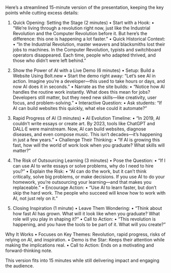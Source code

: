 Here’s a streamlined 15-minute version of the presentation, keeping the key points while cutting excess details:

1. Quick Opening: Setting the Stage (2 minutes)
	•	Start with a Hook:
	•	“We’re living through a revolution right now, just like the Industrial Revolution and the Computer Revolution before it. But here’s the difference: this one is happening a lot faster.”
	•	Quick Historical Context:
	•	“In the Industrial Revolution, master weavers and blacksmiths lost their jobs to machines. In the Computer Revolution, typists and switchboard operators disappeared. Each time, people who adapted thrived, and those who didn’t were left behind.”

2. Show the Power of AI with a Live Demo (6 minutes)
	•	Setup: Build a Website Using Bolt.new
	•	Start the demo right away: “Let’s see AI in action. Imagine you’re a developer—this used to take hours or days, and now AI does it in seconds.”
	•	Narrate as the site builds:
	•	“Notice how AI handles the routine work instantly. What does this mean for jobs? Developers still matter, but they need new skills—like creativity, user focus, and problem-solving.”
	•	Interactive Question:
	•	Ask students: “If AI can build websites this quickly, what else could it automate?”

3. Rapid Progress of AI (3 minutes)
	•	AI Evolution Timeline:
	•	“In 2019, AI couldn’t write essays or create art. By 2023, tools like ChatGPT and DALL·E were mainstream. Now, AI can build websites, diagnose diseases, and even compose music. This isn’t decades—it’s happening in just a few years.”
	•	Challenge Their Thinking:
	•	“If AI is growing this fast, how will the world of work look when you graduate? What skills will matter?”

4. The Risk of Outsourcing Learning (3 minutes)
	•	Pose the Question:
	•	“If I can use AI to write essays or solve problems, why do I need to hire you?”
	•	Explain the Risk:
	•	“AI can do the work, but it can’t think critically, solve big problems, or make decisions. If you use AI to do your homework, you’re outsourcing your learning—and that makes you replaceable.”
	•	Encourage Action:
	•	“Use AI to learn faster, but don’t skip the hard work. The people who succeed will know how to work with AI, not just rely on it.”

5. Closing Inspiration (1 minute)
	•	Leave Them Wondering:
	•	“Think about how fast AI has grown. What will it look like when you graduate? What role will you play in shaping it?”
	•	Call to Action:
	•	“This revolution is happening, and you have the tools to be part of it. What will you create?”

Why It Works
	•	Focuses on Key Themes: Revolution, rapid progress, risks of relying on AI, and inspiration.
	•	Demo is the Star: Keeps their attention while making the implications real.
	•	Call to Action: Ends on a motivating and forward-thinking note.

This version fits into 15 minutes while still delivering impact and engaging the audience.